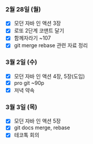 ### 2월 28일 (월)
- [x] 모던 자바 인 액션 3장
- [x] 로또 2단계 코맨트 달기
- [x] 함께자라기 ~107
- [x] git merge rebase 관련 자료 정리

### 3월 2일 (수)
- [x] 모던 자바 인 액션 4장, 5장(도입)
- [x] pro git ~90p
- [x] 저녁 약속

### 3월 3일 (목)
- [x] 모던 자바 인 액션 5장
- [x] git docs merge, rebase
- [x] 테코톡 회의
